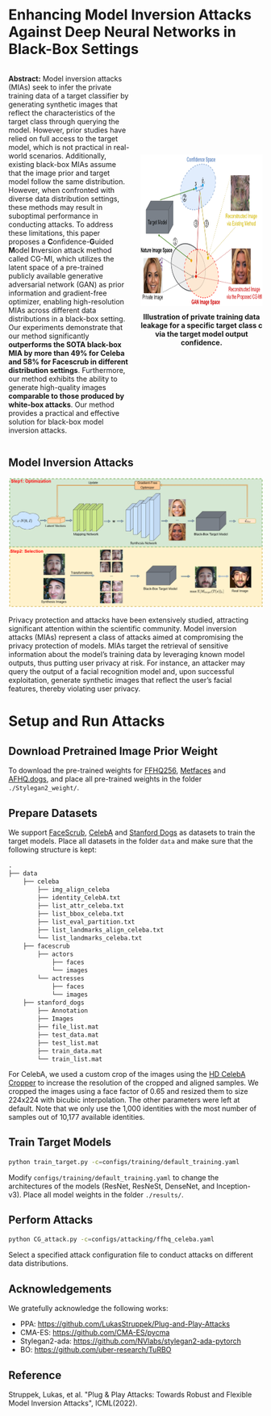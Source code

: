 # Enhancing Model Inversion Attacks Against Deep Neural Networks in Black-Box Settings

<div style="display: flex; flex-direction: row; align-items: center;">

  <div style="flex: 1; margin-right: 20px;">
    <p><strong>Abstract:</strong> Model inversion attacks (MIAs) seek to infer the private training data of a target classifier by generating synthetic images that reflect the characteristics of the target class through querying the model. However, prior studies have relied on full access to the target model, which is not practical in real-world scenarios. Additionally, existing black-box MIAs assume that the image prior and target model follow the same distribution. However, when confronted with diverse data distribution settings, these methods may result in suboptimal performance in conducting attacks. To address these limitations, this paper proposes a <strong>C</strong>onfidence-<strong>G</strong>uided <strong>M</strong>odel <strong>I</strong>nversion attack method called CG-MI, which utilizes the latent space of a pre-trained publicly available generative adversarial network (GAN) as prior information and gradient-free optimizer, enabling high-resolution MIAs across different data distributions in a black-box setting. Our experiments demonstrate that our method significantly <strong>outperforms the SOTA black-box MIA by more than 49% for Celeba and 58% for Facescrub in different distribution settings</strong>. Furthermore, our method exhibits the ability to generate high-quality images <strong>comparable to those produced by white-box attacks</strong>. Our method provides a practical and effective solution for black-box model inversion attacks.</p>
  </div>

  <div style="flex: 1; text-align: center;">
    <img src="images/abstract_figure.png" alt="CG-MI Examples" height="300">
    <p style="margin-top: 10px; font-weight: bold;">Illustration of private training data leakage for a specific target class c via the target model output confidence.
</p>
  </div>

</div>


## Model Inversion Attacks
  <center>
  <img src="images/overview.png" alt="Attack Pipeline"  height=>
  </center>

Privacy protection and attacks have been extensively studied, attracting significant attention within the scientific community. Model inversion attacks (MIAs) represent a class of attacks aimed at compromising the privacy protection of models. MIAs target the retrieval of sensitive information about the model’s training data by leveraging known model outputs, thus putting user privacy at risk. For instance, an attacker may query the output of a facial recognition model and, upon successful exploitation, generate synthetic images that reflect the user’s facial features, thereby violating user privacy.


# Setup and Run Attacks

## Download Pretrained Image Prior Weight
To download the pre-trained weights for [FFHQ256](https://nvlabs-fi-cdn.nvidia.com/stylegan2-ada-pytorch/pretrained/transfer-learning-source-nets/ffhq-res256-mirror-paper256-noaug.pkl), [Metfaces](https://nvlabs-fi-cdn.nvidia.com/stylegan2-ada-pytorch/pretrained/) and [AFHQ.dogs](https://nvlabs-fi-cdn.nvidia.com/stylegan2-ada-pytorch/pretrained/afhqdog.pkl), and place all pre-trained weights in the folder  ```./Stylegan2_weight/```.


## Prepare Datasets
We support [FaceScrub](http://vintage.winklerbros.net/facescrub.html), [CelebA](https://mmlab.ie.cuhk.edu.hk/projects/CelebA.html) and [Stanford Dogs](http://vision.stanford.edu/aditya86/ImageNetDogs/) as datasets to train the target models. Place all datasets in the folder ```data``` and make sure that the following structure is kept:

    .
    ├── data       
        ├── celeba
            ├── img_align_celeba
            ├── identity_CelebA.txt
            ├── list_attr_celeba.txt
            ├── list_bbox_celeba.txt
            ├── list_eval_partition.txt
            ├── list_landmarks_align_celeba.txt
            └── list_landmarks_celeba.txt
        ├── facescrub
            ├── actors
                ├── faces
                └── images
            └── actresses
                ├── faces
                └── images
        ├── stanford_dogs
            ├── Annotation
            ├── Images
            ├── file_list.mat
            ├── test_data.mat
            ├── test_list.mat
            ├── train_data.mat
            └── train_list.mat

For CelebA, we used a custom crop of the images using the [HD CelebA Cropper](https://github.com/LynnHo/HD-CelebA-Cropper) to increase the resolution of the cropped and aligned samples. We cropped the images using a face factor of 0.65 and resized them to size 224x224 with bicubic interpolation. The other parameters were left at default. Note that we only use the 1,000 identities with the most number of samples out of 10,177 available identities. 
            
## Train Target Models
```bash
python train_target.py -c=configs/training/default_training.yaml
```
Modify ```configs/training/default_training.yaml``` to change the architectures of the models (ResNet, ResNeSt, DenseNet, and Inception-v3). Place all model weights in the folder ```./results/```.

## Perform Attacks
```bash
python CG_attack.py -c=configs/attacking/ffhq_celeba.yaml
```
Select a specified attack configuration file to conduct attacks on different data distributions.


## Acknowledgements
We gratefully acknowledge the following works:
- PPA: https://github.com/LukasStruppek/Plug-and-Play-Attacks
- CMA-ES: https://github.com/CMA-ES/pycma
- Stylegan2-ada: https://github.com/NVlabs/stylegan2-ada-pytorch
- BO: https://github.com/uber-research/TuRBO

## Reference
Struppek, Lukas, et al. "Plug & Play Attacks: Towards Robust and Flexible Model Inversion Attacks", ICML(2022).
